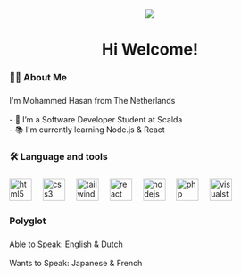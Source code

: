 <div align="center">
  <img src="https://visitor-badge.laobi.icu/badge?page_id=mo9s.mo9s&"  />
</div>

###

<h1 align="center">Hi Welcome!</h1>

###

<h3 align="left">👩‍💻  About Me</h3>

###

<p align="left">I'm Mohammed Hasan from The Netherlands<br><br>- 🔭 I’m a Software Developer Student at Scalda<br>- 📚 I'm currently learning Node.js & React

###

<h3 align="left">🛠 Language and tools</h3>

###

<div align="left">
  <img src="https://cdn.jsdelivr.net/gh/devicons/devicon/icons/html5/html5-original.svg" height="40" alt="html5 logo"  />
  <img width="12" />
  <img src="https://cdn.jsdelivr.net/gh/devicons/devicon/icons/css3/css3-original.svg" height="40" alt="css3 logo"  />
  <img width="12" />
  <img src="https://cdn.jsdelivr.net/gh/devicons/devicon/icons/tailwindcss/tailwindcss-original-wordmark.svg" height="40" alt="tailwindcss logo"  />
  <img width="12" />
  <img src="https://cdn.jsdelivr.net/gh/devicons/devicon/icons/react/react-original.svg" height="40" alt="react logo"  />
  <img width="12" />
  <img src="https://cdn.jsdelivr.net/gh/devicons/devicon/icons/nodejs/nodejs-original.svg" height="40" alt="nodejs logo"  />
  <img width="12" />
  <img src="https://cdn.jsdelivr.net/gh/devicons/devicon/icons/php/php-original.svg" height="40" alt="php logo"  />
  <img width="12" />
  <img src="https://cdn.jsdelivr.net/gh/devicons/devicon/icons/visualstudio/visualstudio-plain.svg" height="40" alt="visualstudio logo"  />
</div>

###

<h3 align="left">Polyglot</h3>

###

<p align="left">Able to Speak: English & Dutch<br><br>Wants to Speak: Japanese & French</p>

###
